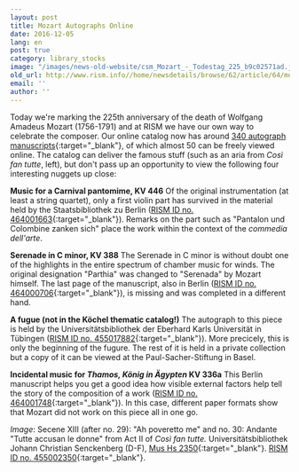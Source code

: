 ```yaml
---
layout: post
title: Mozart Autographs Online
date: 2016-12-05
lang: en
post: true
category: library_stocks
image: "/images/news-old-website/csm_Mozart_-_Todestag_225_b9c02571ad.jpg"
old_url: http://www.rism.info//home/newsdetails/browse/62/article/64/mozart-autographs-online.html
email: ''
author: ''
---
```


Today we're marking the 225th anniversary of the death of Wolfgang Amadeus Mozart (1756-1791) and at RISM we have our own way to celebrate the composer. Our online catalog now has around [340 autograph manuscripts](https://opac.rism.info/search?View=rism&author=118584596&Language=en){:target="_blank"}, of which almost 50 can be freely viewed online. The catalog can deliver the famous stuff (such as an aria from _Così fan tutte_, left), but don't pass up an opportunity to view the following four interesting nuggets up close:

**Music for a Carnival pantomime, KV 446**
Of the original instrumentation (at least a string quartet), only a first violin part has survived in the material held by the Staatsbibliothek zu Berlin ([RISM ID no. 464001663](https://opac.rism.info/search?id=464001663&Language=en){:target="_blank"}). Remarks on the part such as "Pantalon und Colombine zanken sich" place the work within the context of the _commedia dell'arte_.

**Serenade in C minor, KV 388**
The Serenade in C minor is without doubt one of the highlights in the entire spectrum of chamber music for winds. The original designation "Parthia" was changed to "Serenada" by Mozart himself. The last page of the manuscript, also in Berlin ([RISM ID no. 464000706](https://opac.rism.info/search?id=464000706&Language=en){:target="_blank"}), is missing and was completed in a different hand.

**A fugue (not in the Köchel thematic catalog!)**
The autograph to this piece is held by the Universitätsbibliothek der Eberhard Karls Universität in Tübingen ([RISM ID no. 455017882](https://opac.rism.info/search?id=455017882&Language=en){:target="_blank"}). More precicely, this is only the beginning of the fugure. The rest of it is held in a private collection but a copy of it can be viewed at the Paul-Sacher-Stiftung in Basel.

**Incidental music for _Thamos, König in Ägypten_ KV 336a**
This Berlin manuscript helps you get a good idea how visible external factors help tell the story of the composition of a work ([RISM ID no. 464001748](https://opac.rism.info/search?id=464001748&Language=en){:target="_blank"}). In this case, different paper formats show that Mozart did not work on this piece all in one go.

_Image_: Secene XIII (after no. 29): "Ah poveretto me" and no. 30: Andante "Tutte accusan le donne" from Act II of _Così fan tutte._ Universitätsbibliothek Johann Christian Senckenberg (D-F), [Mus Hs 2350](http://nbn-resolving.de/urn:nbn:de:hebis:30:2-223771){:target="_blank"}. [RISM ID no. 455002350](https://opac.rism.info/search?id=455002350&Language=en){:target="_blank"}.

